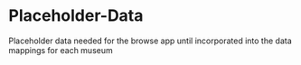 # Placeholder-Data
Placeholder data needed for the browse app until incorporated into the data mappings for each museum

